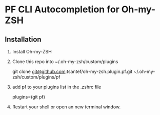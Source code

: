 # PF CLI Autocompletion for Oh-my-ZSH

## Installation

1) Install Oh-my-ZSH

2) Clone this repo into ~/.oh-my-zsh/custom/plugins

    git clone git@github.com:tsantef/oh-my-zsh.plugin.pf.git ~/.oh-my-zsh/custom/plugins/pf

3) add pf to your plugins list in the .zshrc file

    plugins=(git pf)

4) Restart your shell or open an new terminal window.